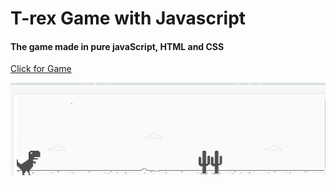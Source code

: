# T-rex Game with Javascript 
#### The game made in pure javaScript, HTML and CSS
<a href="https://nurayklc.github.io/t-rex-game/">Click for Game</a>

![dinogame](trex-game.PNG)
